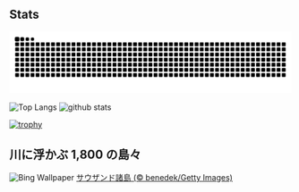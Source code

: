 ## Stats
<picture>
  <source media="(prefers-color-scheme: dark)" srcset="https://raw.githubusercontent.com/ba230t/ba230t/output/github-contribution-grid-snake-dark.svg">
  <source media="(prefers-color-scheme: light)" srcset="https://raw.githubusercontent.com/ba230t/ba230t/output/github-contribution-grid-snake.svg">
  <img alt="github contribution grid snake animation" src="https://raw.githubusercontent.com/ba230t/ba230t/output/github-contribution-grid-snake.svg">
</picture>

<p align="left">
  <img alt="Top Langs" height="150px" src="https://github-readme-stats.vercel.app/api/top-langs/?username=ba230t&layout=compact&theme=transparent" />
  <img alt="github stats" height="150px" src="https://github-readme-stats.vercel.app/api?username=ba230t&theme=transparent" />
</p>

[![trophy](https://github-profile-trophy.vercel.app/?username=ba230t&theme=transparent&column=7)](https://github.com/ryo-ma/github-profile-trophy)


<!-- Bing Wallpaper Start -->
## 川に浮かぶ 1,800 の島々
![Bing Wallpaper](https://www.bing.com/th?id=OHR.ThousandIslands_JA-JP7633482914_1920x1080.jpg&rf=LaDigue_1920x1080.jpg&pid=hp)
[サウザンド諸島 (© benedek/Getty Images)](https://www.bing.com/search?q=%E3%82%B5%E3%82%A6%E3%82%B6%E3%83%B3%E3%83%89%E8%AB%B8%E5%B3%B6&form=hpcapt&filters=HpDate%3a%2220250918_1500%22)
<!-- Bing Wallpaper End -->
